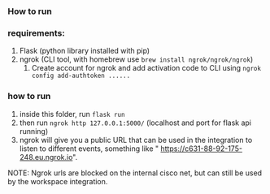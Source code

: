 ### How to run
### requirements:
1. Flask (python library installed with pip)
2. ngrok (CLI tool, with homebrew use `brew install ngrok/ngrok/ngrok`)
   1. Create account for ngrok and add activation code to CLI using `ngrok config add-authtoken ......`

### how to run

1. inside this folder, run `flask run`
2. then run `ngrok http 127.0.0.1:5000/` (localhost and port for flask api running)
3. ngrok will give you a public URL that can be used in the integration to listen to different events, something like " https://c631-88-92-175-248.eu.ngrok.io".

NOTE: Ngrok urls are blocked on the internal cisco net, but can still be used by the workspace integration.